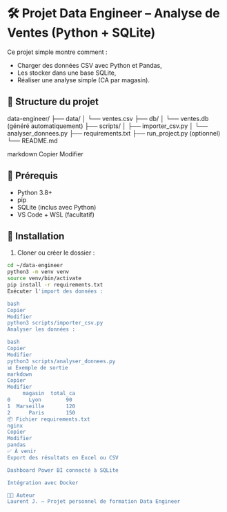 # 🛠️ Projet Data Engineer – Analyse de Ventes (Python + SQLite)

Ce projet simple montre comment :
- Charger des données CSV avec Python et Pandas,
- Les stocker dans une base SQLite,
- Réaliser une analyse simple (CA par magasin).

## 📁 Structure du projet

data-engineer/
├── data/
│ └── ventes.csv
├── db/
│ └── ventes.db (généré automatiquement)
├── scripts/
│ ├── importer_csv.py
│ └── analyser_donnees.py
├── requirements.txt
├── run_project.py (optionnel)
└── README.md

markdown
Copier
Modifier

## 🧰 Prérequis

- Python 3.8+
- pip
- SQLite (inclus avec Python)
- VS Code + WSL (facultatif)

## 🚀 Installation

1. Cloner ou créer le dossier :
```bash
cd ~/data-engineer
python3 -m venv venv
source venv/bin/activate
pip install -r requirements.txt
Exécuter l'import des données :

bash
Copier
Modifier
python3 scripts/importer_csv.py
Analyser les données :

bash
Copier
Modifier
python3 scripts/analyser_donnees.py
📊 Exemple de sortie
markdown
Copier
Modifier
     magasin  total_ca
0      Lyon        90
1  Marseille       120
2      Paris       150
📦 Fichier requirements.txt
nginx
Copier
Modifier
pandas
✅ À venir
Export des résultats en Excel ou CSV

Dashboard Power BI connecté à SQLite

Intégration avec Docker

🧑‍💻 Auteur
Laurent J. – Projet personnel de formation Data Engineer